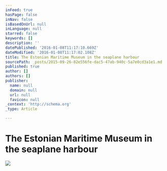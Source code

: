 ```yaml
---
inFeed: true
hasPage: false
inNav: false
isBasedOnUrl: null
inLanguage: null
starred: false
keywords: []
description: ''
datePublished: '2016-01-08T11:17:10.669Z'
dateModified: '2016-01-08T11:17:02.108Z'
title: The Estonian Maritime Museum in the seaplane harbour
sourcePath: _posts/2015-09-26-82e556fe-dac5-47ab-940c-5a7e0cd3a1e1.md
published: true
author: []
authors: []
publisher:
  name: null
  domain: null
  url: null
  favicon: null
_context: 'http://schema.org'
_type: Article

---
```

# The Estonian Maritime Museum in the seaplane harbour
![](https://the-grid-user-content.s3-us-west-2.amazonaws.com/d3a5f7a0-545e-48de-bb14-7df7d257c117.gif)